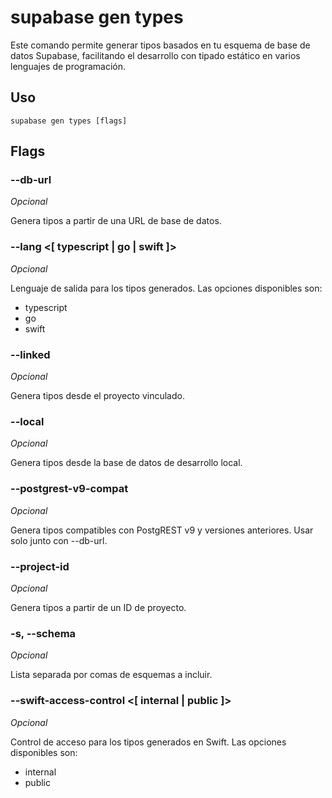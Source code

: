 # supabase gen types

Este comando permite generar tipos basados en tu esquema de base de datos Supabase, facilitando el desarrollo con tipado estático en varios lenguajes de programación.

## Uso

```
supabase gen types [flags]
```

## Flags

### --db-url <string>

_Opcional_

Genera tipos a partir de una URL de base de datos.

### --lang <[ typescript | go | swift ]>

_Opcional_

Lenguaje de salida para los tipos generados. Las opciones disponibles son:

- typescript
- go
- swift

### --linked

_Opcional_

Genera tipos desde el proyecto vinculado.

### --local

_Opcional_

Genera tipos desde la base de datos de desarrollo local.

### --postgrest-v9-compat

_Opcional_

Genera tipos compatibles con PostgREST v9 y versiones anteriores. Usar solo junto con --db-url.

### --project-id <string>

_Opcional_

Genera tipos a partir de un ID de proyecto.

### -s, --schema <strings>

_Opcional_

Lista separada por comas de esquemas a incluir.

### --swift-access-control <[ internal | public ]>

_Opcional_

Control de acceso para los tipos generados en Swift. Las opciones disponibles son:

- internal
- public